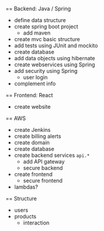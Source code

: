 == Backend: Java / Spring

- define data structure
- create spring boot project
  - add maven
- create mvc basic structure
- add tests using JUnit and mockito
- create database
- add data objects using hibernate
- create webservices using Spring
- add security using Spring
  - user login
- complement info

== Frontend: React

- create website

== AWS

- create Jenkins
- create billing alerts
- create domain
- create database
- create backend services `api.*`
  - add API gateway
  - secure backend
- create frontend
  - secure frontend
- lambdas?

== Structure

- users
- products
  - interaction
